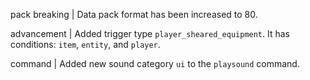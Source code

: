 pack breaking | Data pack format has been increased to 80.

advancement | Added trigger type `player_sheared_equipment`. It has conditions: `item`, `entity`, and `player`.

command | Added new sound category `ui` to the `playsound` command.
